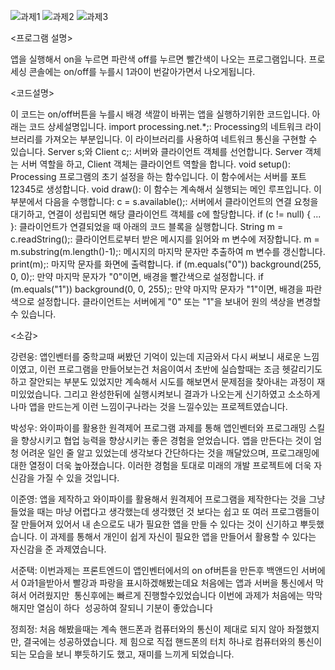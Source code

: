 ![과제1](https://github.com/PSW0825/-/assets/127822725/6ac3132b-7a0a-42d1-bf93-c9e2bbb73024)
![과제2](https://github.com/PSW0825/-/assets/127822725/58861b81-8a31-4aa8-a6cc-567293430d25)
![과제3](https://github.com/PSW0825/-/assets/127822725/f50d49b3-c6bf-460c-8a87-8eea4102d715)

<프로그램 설명>

앱을 실행해서 on을 누르면 파란색 off를 누르면 빨간색이 나오는 프로그램입니다. 프로세싱 콘솔에는 on/off를 누를시 1과0이 번갈아가면서 나오게됩니다.

<코드설명> 

이 코드는 on/off버튼을 누를시 배경 색깔이 바뀌는 앱을 실행하기위한 코드입니다. 아래는 코드 상세설명입니다. import processing.net.*;: Processing의 네트워크 라이브러리를 가져오는 부분입니다. 이 라이브러리를 사용하여 네트워크 통신을 구현할 수 있습니다. Server s;와 Client c;: 서버와 클라이언트 객체를 선언합니다. Server 객체는 서버 역할을 하고, Client 객체는 클라이언트 역할을 합니다. void setup(): Processing 프로그램의 초기 설정을 하는 함수입니다. 이 함수에서는 서버를 포트 12345로 생성합니다. void draw(): 이 함수는 계속해서 실행되는 메인 루프입니다. 이 부분에서 다음을 수행합니다: c = s.available();: 서버에서 클라이언트의 연결 요청을 대기하고, 연결이 성립되면 해당 클라이언트 객체를 c에 할당합니다.
if (c != null) { ... }: 클라이언트가 연결되었을 때 아래의 코드 블록을 실행합니다. String m = c.readString();: 클라이언트로부터 받은 메시지를 읽어와 m 변수에 저장합니다. m = m.substring(m.length()-1);: 메시지의 마지막 문자만 추출하여 m 변수를 갱신합니다. print(m);: 마지막 문자를 화면에 출력합니다. if (m.equals("0")) background(255, 0, 0);: 만약 마지막 문자가 "0"이면, 배경을 빨간색으로 설정합니다. if (m.equals("1")) background(0, 0, 255);: 만약 마지막 문자가 "1"이면, 배경을 파란색으로 설정합니다. 클라이언트는 서버에게 "0" 또는 "1"을 보내어 원의 색상을 변경할 수 있습니다.


<소감>

강련웅: 앱인벤터를 중학교때 써봤던 기억이 있는데 지금와서 다시 써보니 새로운 느낌이였고, 이런 프로그램을 만들어보는건 처음이여서 초반에 실습할때는 조금 헷갈리기도하고 잘안되는 부분도 있었지만 계속해서 시도를 해보면서 문제점을 찾아내는 과정이 재미있었습니다. 그리고 완성한뒤에 실행시켜보니 결과가 나오는게 신기하였고 소소하게나마 앱을 만드는게 이런 느낌이구나라는 것을 느낄수있는 프로젝트였습니다.

박성우: 와이파이를 활용한 원격제어 프로그램 과제를 통해 앱인벤터와 프로그래밍 스킬을 향상시키고 협업 능력을 향상시키는 좋은 경험을 얻었습니다. 앱을 만든다는 것이 엄청 어려운 일인 줄 알고 있었는데 생각보다 간단하다는 것을 깨달았으며, 프로그래밍에 대한 열정이 더욱 높아졌습니다. 이러한 경험을 토대로 미래의 개발 프로젝트에 더욱 자신감을 가질 수 있을 것입니다.

이준영: 앱을 제작하고 와이파이를 활용해서 원격제어 프로그램을 제작한다는 것을 그냥 들었을 때는 마냥 어렵다고 생각했는데 생각했던 것 보다는 쉽고 또 여러 프로그램들이 잘 만들어져 있어서 내 손으로도 내가 필요한 앱을 만들 수 있다는 것이 신기하고 뿌듯했습니다. 이 과제를 통해서 개인이 쉽게 자신이 필요한 앱을 만들어서 활용할 수 있다는 자신감을 준 과제였습니다.

서준택: 이번과제는 프론트엔드이 앱인벤터에서의 on of버튼을 만든후 백앤드인 서버에서 0과1을받아서 빨강과 파랑을 표시하겠해봤는데요 처음에는 앱과 서버을 통신에서 막혀서 어려웠지만  통신후에는 빠르게 진행할수있었습니다 이번에 과제가 처음에는 막막해지만 열심이 하다  성공하여 잘되니 기분이 좋았습니다

정희정: 처음 해봤을때는 계속 핸드폰과 컴퓨터와의 통신이 제대로 되지 않아 좌절했지만, 결국에는 성공하였습니다. 제 힘으로 직접 핸드폰의 터치 하나로 컴퓨터와의 통신이 되는 모습을 보니 뿌듯하기도 했고, 재미를 느끼게 되었습니다.
